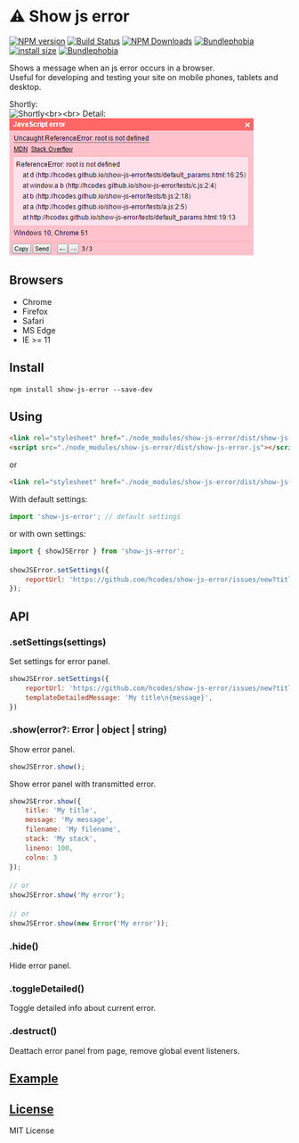 ⚠️ Show js error
=============

[![NPM version](https://img.shields.io/npm/v/show-js-error.svg)](https://www.npmjs.com/package/show-js-error)
[![Build Status](https://img.shields.io/travis/hcodes/show-js-error.svg?style=flat)](https://travis-ci.org/hcodes/show-js-error)
[![NPM Downloads](https://img.shields.io/npm/dm/show-js-error.svg?style=flat)](https://www.npmjs.org/package/show-js-error)
[![Bundlephobia](https://badgen.net/bundlephobia/minzip/show-js-error)](https://bundlephobia.com/package/show-js-error)
[![install size](https://packagephobia.com/badge?p=show-js-error)](https://packagephobia.com/result?p=show-js-error)
[![Bundlephobia](https://badgen.net/bundlephobia/tree-shaking/show-js-error)](https://bundlephobia.com/package/show-js-error)

Shows a message when an js error occurs in a browser.<br>
Useful for developing and testing your site on mobile phones, tablets and desktop.

Shortly:<br>![Shortly](https://raw.githubusercontent.com/hcodes/show-js-error/master/images/simple.png?)<br><br>
Detail:<br>![Detail](https://raw.githubusercontent.com/hcodes/show-js-error/master/images/detailed.png?)

## Browsers
- Chrome
- Firefox
- Safari
- MS Edge
- IE >= 11

## Install
```
npm install show-js-error --save-dev
```

## Using
```html
<link rel="stylesheet" href="./node_modules/show-js-error/dist/show-js-error.css" />
<script src="./node_modules/show-js-error/dist/show-js-error.js"></script>
```
or

```html
<link rel="stylesheet" href="./node_modules/show-js-error/dist/show-js-error.css" />
```

With default settings:
```js
import 'show-js-error'; // default settings
```
or with own settings:
```js
import { showJSError } from 'show-js-error';

showJSError.setSettings({
    reportUrl: 'https://github.com/hcodes/show-js-error/issues/new?title={title}&body={body}'
});
```

## API

### .setSettings(settings)
Set settings for error panel.

```js
showJSError.setSettings({
    reportUrl: 'https://github.com/hcodes/show-js-error/issues/new?title={title}&body={body}', // Default: ""
    templateDetailedMessage: 'My title\n{message}',
})
```

### .show(error?: Error | object | string)
Show error panel.

```js
showJSError.show();
```

Show error panel with transmitted error.
```js
showJSError.show({
    title: 'My title',
    message: 'My message',
    filename: 'My filename',
    stack: 'My stack',
    lineno: 100,
    colno: 3
});

// or
showJSError.show('My error');

// or
showJSError.show(new Error('My error'));
```

### .hide()
Hide error panel.

### .toggleDetailed()
Toggle detailed info about current error.

### .destruct()
Deattach error panel from page, remove global event listeners.

## [Example](http://hcodes.github.io/show-js-error/tests/many.html)

## [License](https://github.com/hcodes/show-js-error/blob/master/LICENSE)
MIT License
